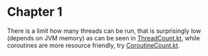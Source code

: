 # Chapter 1

There is a limit how many threads can be run, that is surprisingly low
(depends on JVM memory) as can be seen in [ThreadCount.kt](ThreadCount.kt), while coroutines
are more resource friendly, try [CoroutineCount.kt](CoroutineCount.kt).
